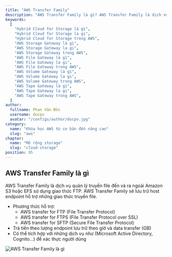 ```yaml
---
title: "AWS Transfer Family"
description: "AWS Transfer Family là gì? AWS Transfer Family là dịch vụ quản lý truyền file đến và ra ngoài Amazon S3 hoặc EFS sử dụng giao thức FTP."
keywords:
  [
    "Hybrid Cloud for Storage là gì",
    "Hybrid Cloud for Storage la gi",
    "Hybrid Cloud for Storage trong AWS",
    "AWS Storage Gateway là gì",
    "AWS Storage Gateway la gi",
    "AWS Storage Gateway trong AWS",
    "AWS File Gateway là gì",
    "AWS File Gateway la gi",
    "AWS File Gateway trong AWS",
    "AWS Volume Gateway là gì",
    "AWS Volume Gateway la gi",
    "AWS Volume Gateway trong AWS",
    "AWS Tape Gateway là gì",
    "AWS Tape Gateway la gi",
    "AWS Tape Gateway trong AWS",
  ]
author:
  fullname: Phan Văn Đức
  username: ducpv
  avatar: "/configs/author/ducpv.jpg"
category:
  name: "Khóa học AWS từ cơ bản đến nâng cao"
  slug: "aws"
chapter:
  name: "Mở rộng storage"
  slug: "cloud-storage"
position: 95
---
```


## AWS Transfer Family là gì

AWS Transfer Family là dịch vụ quản lý truyền file đến và ra ngoài Amazon S3 hoặc EFS sử dụng giao thức FTP. AWS Transfer Family sẽ lưu trữ host endpoint hỗ trợ những giao thức truyền file.

- Phương thức hỗ trợ:
  - AWS transfer for FTP (File Transfer Protocol)
  - AWS transfer for FTPS (File Transfer Protocol over SSL)
  - AWS transfer for SFTP (Secure File Transfer Protocol)
- Trả tiền theo lượng endpoint lưu trữ theo giờ và data transfer (GB)
- Có thể tích hợp với những dịch vụ như (Microsoft Active Directory, Cognito...) để xác thực người dùng

![AWS Transfer Family là gì](https://d1.awsstatic.com/cloud-storage/product-page-diagram_AWS-Transfer-Family_HIW-Diagram.4af0b3b19477f22bc7e37995c43cf833b6db0ce9.png)

